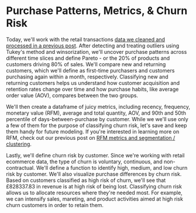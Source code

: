 # Purchase Patterns, Metrics, & Churn Risk

Today, we'll work with the retail transactions [data we cleaned and processed in a previous post](https://crawstat.com/2021/03/16/product-focus-recs-using-pareto-apriori-association/). After detecting and treating outliers using Tukey's method and winsorization, we'll uncover purchase patterns across different time slices and define Pareto - or the 20% of products and customers driving 80% of sales. We'll compare new and returning customers, which we'll define as first-time purchasers and customers purchasing again within a month, respectively. Classifying new and returning customers helps us understand how customer acquisition and retention rates change over time and how purchase habits, like average order value (AOV), compares between the two groups. 

We'll then create a dataframe of juicy metrics, including recency, frequency, monetary value (RFM), average and total quantity, AOV, and 90th and 50th percentile of days-between-purchase by customer. While we we'll use only a few of them for the purpose of classifying churn risk, let's save and keep them handy for future modeling. If you're interested in learning more on RFM, check out our previous post on [RFM metrics and segmentation / clustering](https://crawstat.com/2021/03/03/customer-rfmt-metrics-segmentation/). 

Lastly, we'll define churn risk by customer. Since we're working with retail ecommerce data, the type of churn is voluntary, continuous, and non-contractual. We'll define a function to identify high, medium, and low churn risk by customer. We'll also visualize purchase differences by churn risk. Based on customers classified as high risk of churn, we'll see that £828337.83 in revenue is at high risk of being lost. Classifying churn risk allows us to allocate resources where they're needed most. For example, we can intensify sales, mareting, and product activities aimed at high risk churn customers in order to retain them. 
